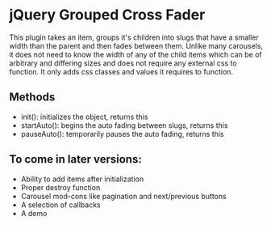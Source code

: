 jQuery Grouped Cross Fader
==========================

This plugin takes an item, groups it's children into slugs that have a smaller 
width than the parent and then fades between them. Unlike many carousels, it 
does not need to know the width of any of the child items which can be of 
arbitrary and differing sizes and does not require any external css to function. 
It only adds css classes and values it requires to function.

Methods
-------

* init(): initializes the object, returns this
* startAuto(): begins the auto fading between slugs, returns this
* pauseAuto(): temporarily pauses the auto fading, returns this

To come in later versions:
--------------------------

* Ability to add items after initialization
* Proper destroy function
* Carousel mod-cons like pagination and next/previous buttons
* A selection of callbacks
* A demo